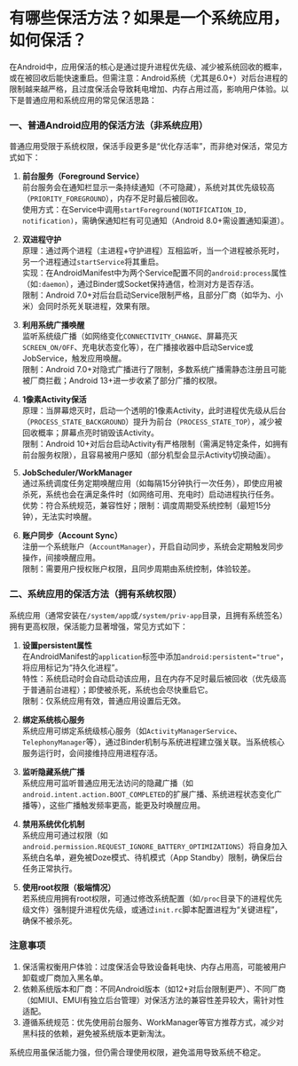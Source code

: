 # 有哪些保活方法？如果是一个系统应用，如何保活？

在Android中，应用保活的核心是通过提升进程优先级、减少被系统回收的概率，或在被回收后能快速重启。但需注意：Android系统（尤其是6.0+）对后台进程的限制越来越严格，且过度保活会导致耗电增加、内存占用过高，影响用户体验。以下是普通应用和系统应用的常见保活思路：


### 一、普通Android应用的保活方法（非系统应用）
普通应用受限于系统权限，保活手段更多是“优化存活率”，而非绝对保活，常见方式如下：

1. **前台服务（Foreground Service）**  
   前台服务会在通知栏显示一条持续通知（不可隐藏），系统对其优先级较高（`PRIORITY_FOREGROUND`），内存不足时最后被回收。  
   使用方式：在Service中调用`startForeground(NOTIFICATION_ID, notification)`，需确保通知栏有可见通知（Android 8.0+需设置通知渠道）。

2. **双进程守护**  
   原理：通过两个进程（主进程+守护进程）互相监听，当一个进程被杀死时，另一个进程通过`startService`将其重启。  
   实现：在AndroidManifest中为两个Service配置不同的`android:process`属性（如`:daemon`），通过Binder或Socket保持通信，检测对方是否存活。  
   限制：Android 7.0+对后台启动Service限制严格，且部分厂商（如华为、小米）会同时杀死关联进程，效果有限。

3. **利用系统广播唤醒**  
   监听系统级广播（如网络变化`CONNECTIVITY_CHANGE`、屏幕亮灭`SCREEN_ON/OFF`、充电状态变化等），在广播接收器中启动Service或JobService，触发应用唤醒。  
   限制：Android 7.0+对隐式广播进行了限制，多数系统广播需静态注册且可能被厂商拦截；Android 13+进一步收紧了部分广播的权限。

4. **1像素Activity保活**  
   原理：当屏幕熄灭时，启动一个透明的1像素Activity，此时进程优先级从后台（`PROCESS_STATE_BACKGROUND`）提升为前台（`PROCESS_STATE_TOP`），减少被回收概率；屏幕点亮时销毁该Activity。  
   限制：Android 10+对后台启动Activity有严格限制（需满足特定条件，如拥有前台服务权限），且容易被用户感知（部分机型会显示Activity切换动画）。

5. **JobScheduler/WorkManager**  
   通过系统调度任务定期唤醒应用（如每隔15分钟执行一次任务），即使应用被杀死，系统也会在满足条件时（如网络可用、充电时）启动进程执行任务。  
   优势：符合系统规范，兼容性好；限制：调度周期受系统控制（最短15分钟），无法实时唤醒。

6. **账户同步（Account Sync）**  
   注册一个系统账户（`AccountManager`），开启自动同步，系统会定期触发同步操作，间接唤醒应用。  
   限制：需要用户授权账户权限，且同步周期由系统控制，体验较差。


### 二、系统应用的保活方法（拥有系统权限）
系统应用（通常安装在`/system/app`或`/system/priv-app`目录，且拥有系统签名）拥有更高权限，保活能力显著增强，常见方式如下：

1. **设置persistent属性**  
   在AndroidManifest的`application`标签中添加`android:persistent="true"`，将应用标记为“持久化进程”。  
   特性：系统启动时会自动启动该应用，且在内存不足时最后被回收（优先级高于普通前台进程）；即使被杀死，系统也会尽快重启它。  
   限制：仅系统应用有效，普通应用设置后无效。

2. **绑定系统核心服务**  
   系统应用可绑定系统级核心服务（如`ActivityManagerService`、`TelephonyManager`等），通过Binder机制与系统进程建立强关联。当系统核心服务运行时，会间接维持应用进程存活。

3. **监听隐藏系统广播**  
   系统应用可监听普通应用无法访问的隐藏广播（如`android.intent.action.BOOT_COMPLETED`的扩展广播、系统进程状态变化广播等），这些广播触发频率更高，能更及时唤醒应用。

4. **禁用系统优化机制**  
   系统应用可通过权限（如`android.permission.REQUEST_IGNORE_BATTERY_OPTIMIZATIONS`）将自身加入系统白名单，避免被Doze模式、待机模式（App Standby）限制，确保后台任务正常执行。

5. **使用root权限（极端情况）**  
   若系统应用拥有root权限，可通过修改系统配置（如`/proc`目录下的进程优先级文件）强制提升进程优先级，或通过`init.rc`脚本配置进程为“关键进程”，确保不被杀死。


### 注意事项
1. 保活需权衡用户体验：过度保活会导致设备耗电快、内存占用高，可能被用户卸载或厂商加入黑名单。  
2. 依赖系统版本和厂商：不同Android版本（如12+对后台限制更严）、不同厂商（如MIUI、EMUI有独立后台管理）对保活方法的兼容性差异较大，需针对性适配。  
3. 遵循系统规范：优先使用前台服务、WorkManager等官方推荐方式，减少对黑科技的依赖，避免被系统版本更新淘汰。

系统应用虽保活能力强，但仍需合理使用权限，避免滥用导致系统不稳定。